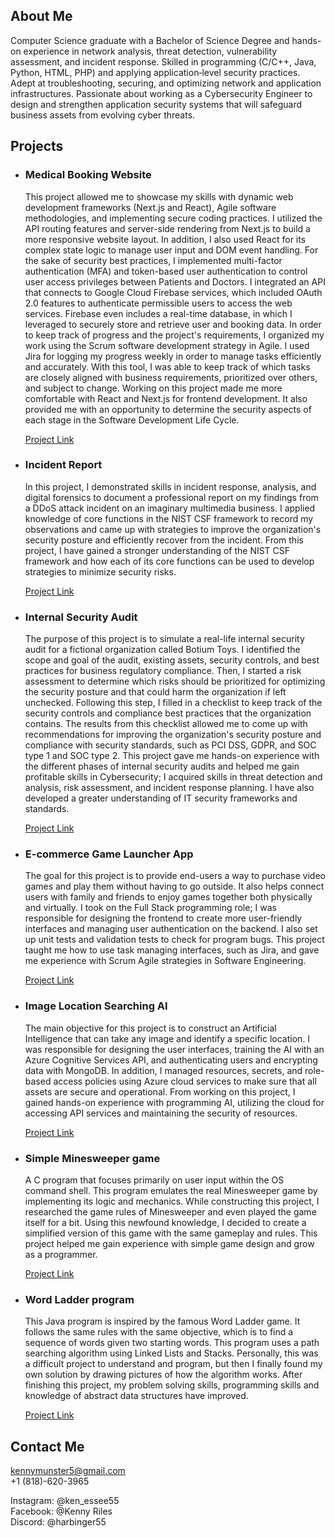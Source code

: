 About Me
--------

Computer Science graduate with a Bachelor of Science Degree and hands-on experience in network analysis, threat detection, vulnerability assessment, and incident response. Skilled in programming (C/C++, Java, Python, HTML, PHP) and applying application‑level security practices. Adept at troubleshooting, securing, and optimizing network and application infrastructures. Passionate about working as a Cybersecurity Engineer to design and strengthen application security systems that will safeguard business assets from evolving cyber threats.

Projects
--------
*   ### Medical Booking Website
    
    This project allowed me to showcase my skills with dynamic web development frameworks (Next.js and React), Agile software methodologies, and implementing secure coding practices. I utilized the API routing features and server-side rendering from Next.js to build a more responsive website layout. In addition, I also used React for its complex state logic to manage user input and DOM event handling. For the sake of security best practices, I implemented multi-factor authentication (MFA) and token-based user authentication to control user access privileges between Patients and Doctors. I integrated an API that connects to Google Cloud Firebase services, which included OAuth 2.0 features to authenticate permissible users to access the web services. Firebase even includes a real-time database, in which I leveraged to securely store and retrieve user and booking data. In order to keep track of progress and the project's requirements, I organized my work using the Scrum software development strategy in Agile. I used Jira for logging my progress weekly in order to manage tasks efficiently and accurately. With this tool, I was able to keep track of which tasks are closely aligned with business requirements, prioritized over others, and subject to change. Working on this project made me more comfortable with React and Next.js for frontend development. It also provided me with an opportunity to determine the security aspects of each stage in the Software Development Life Cycle.
    
    [Project Link](https://github.com/KTRiles55/MediContact)

*   ### Incident Report
    
    In this project, I demonstrated skills in incident response, analysis, and digital forensics to document a professional report on my findings from a DDoS attack incident on an imaginary multimedia business. I applied knowledge of core functions in the NIST CSF framework to record my observations and came up with strategies to improve the organization's security posture and efficiently recover from the incident. From this project, I have gained a stronger understanding of the NIST CSF framework and how each of its core functions can be used to develop strategies to minimize security risks.
    
    [Project Link](https://docs.google.com/document/d/1rO0-Uy2Pw2cmyAOhC3zk1vFTnAA1pQJuH_YKH3kChqg/edit?usp=sharing)

*   ### Internal Security Audit
    
    The purpose of this project is to simulate a real-life internal security audit for a fictional organization called Botium Toys. I identified the scope and goal of the audit, existing assets, security controls, and best practices for business regulatory compliance. Then, I started a risk assessment to determine which risks should be prioritized for optimizing the security posture and that could harm the organization if left unchecked. Following this step, I filled in a checklist to keep track of the security controls and compliance best practices that the organization contains. The results from this checklist allowed me to come up with recommendations for improving the organization's security posture and compliance with security standards, such as PCI DSS, GDPR, and SOC type 1 and SOC type 2. This project gave me hands-on experience with the different phases of internal security audits and helped me gain profitable skills in Cybersecurity; I acquired skills in threat detection and analysis, risk assessment, and incident response planning. I have also developed a greater understanding of IT security frameworks and standards.
    
    [Project Link](https://docs.google.com/document/d/1m8cdDdzTk2K5HpqgWR9DIvHvfw5jkF_R5_gJIo6I5AY/edit?usp=sharing)

*   ### E-commerce Game Launcher App
    
    The goal for this project is to provide end-users a way to purchase video games and play them without having to go outside. It also helps connect users with family and friends to enjoy games together both physically and virtually. I took on the Full Stack programming role; I was responsible for designing the frontend to create more user-friendly interfaces and managing user authentication on the backend. I also set up unit tests and validation tests to check for program bugs. This project taught me how to use task managing interfaces, such as Jira, and gave me experience with Scrum Agile strategies in Software Engineering.
    
    [Project Link](https://github.com/KTRiles55/game-launcher)
*   ### Image Location Searching AI
    
    The main objective for this project is to construct an Artificial Intelligence that can take any image and identify a specific location. I was responsible for designing the user interfaces, training the AI with an Azure Cognitive Services API, and authenticating users and encrypting data with MongoDB. In addition, I managed resources, secrets, and role-based access policies using Azure cloud services to make sure that all assets are secure and operational. From working on this project, I gained hands-on experience with programming AI, utilizing the cloud for accessing API services and maintaining the security of resources.
    
    [Project Link](https://github.com/CTRLFreaksCSUN/GeoVision-AI/tree/main)
*   ### Simple Minesweeper game
    
    A C program that focuses primarily on user input within the OS command shell. This program emulates the real Minesweeper game by implementing its logic and mechanics. While constructing this project, I researched the game rules of Minesweeper and even played the game itself for a bit. Using this newfound knowledge, I decided to create a simplified version of this game with the same gameplay and rules. This project helped me gain experience with simple game design and grow as a programmer.
    
    [Project Link](https://github.com/KTRiles55/minesweeper)
*   ### Word Ladder program
    
    This Java program is inspired by the famous Word Ladder game. It follows the same rules with the same objective, which is to find a sequence of words given two starting words. This program uses a path searching algorithm using Linked Lists and Stacks. Personally, this was a difficult project to understand and program, but then I finally found my own solution by drawing pictures of how the algorithm works. After finishing this project, my problem solving skills, programming skills and knowledge of abstract data structures have improved.
    
    [Project Link](https://github.com/KTRiles55/Word_Ladder)

Contact Me
----------

kennymunster5@gmail.com  
+1 (818)-620-3965  
  
Instagram: @ken\_essee55  
Facebook: @Kenny Riles  
Discord: @harbinger55
